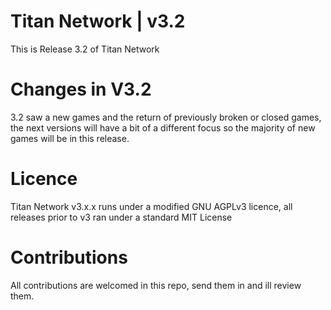 # Titan Network | v3.2
This is Release 3.2 of Titan Network

# Changes in V3.2
3.2 saw a new games and the return of previously broken or closed games, the next versions will have a bit of a different focus so the majority of new games will be in this release.
# Licence
Titan Network v3.x.x runs under a modified GNU AGPLv3 licence, all releases prior to v3 ran under a standard MIT License

# Contributions
All contributions are welcomed in this repo, send them in and ill review them. 